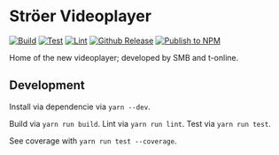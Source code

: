 Ströer Videoplayer
==================

[![Build](https://github.com/stroeer/stroeer-videoplayer/workflows/Build/badge.svg)](https://github.com/stroeer/stroeer-videoplayer/actions?query=workflow%3ABuild)
[![Test](https://github.com/stroeer/stroeer-videoplayer/workflows/Test/badge.svg)](https://github.com/stroeer/stroeer-videoplayer/actions?query=workflow%3ATest)
[![Lint](https://github.com/stroeer/stroeer-videoplayer/workflows/Lint/badge.svg)](https://github.com/stroeer/stroeer-videoplayer/actions?query=workflow%3ALint)
[![Github Release](https://github.com/stroeer/stroeer-videoplayer/workflows/Upload%20Release%20Asset%20to%20Github/badge.svg)](https://github.com/stroeer/stroeer-videoplayer/actions?query=workflow%3A%22Upload+Release+Asset+to+Github%22)
[![Publish to NPM](https://github.com/stroeer/stroeer-videoplayer/workflows/Publish%20to%20NPM/badge.svg)](https://github.com/stroeer/stroeer-videoplayer/actions?query=workflow%3A%22Publish+to+NPM%22)

Home of the new videoplayer; developed by SMB and t-online.

## Development

Install via dependencie via `yarn --dev`.

Build via `yarn run build`. Lint via `yarn run lint`. Test via `yarn run test`.

See coverage with `yarn run test --coverage`.

